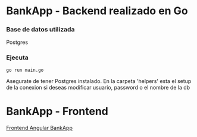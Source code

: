 # BankApp - Backend realizado en Go

### Base de datos utilizada
Postgres

### Ejecuta
```
go run main.go
```
Asegurate de tener Postgres instalado. En la carpeta 'helpers' esta el setup de la conexion si deseas modificar usuario, password o el nombre de la db

# BankApp - Frontend
[Frontend Angular BankApp](https://github.com/Paulo-Ariel-Pareja/bank-frontend-angular)